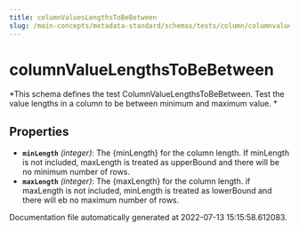 ```yaml
---
title: columnValuesLengthsToBeBetween
slug: /main-concepts/metadata-standard/schemas/tests/column/columnvalueslengthstobebetween
---
```


# columnValueLengthsToBeBetween

*This schema defines the test ColumnValueLengthsToBeBetween. Test the value lengths in a column to be between minimum and maximum value. *

## Properties

- **`minLength`** *(integer)*: The {minLength} for the column length. If minLength is not included, maxLength is treated as upperBound and there will be no minimum number of rows.
- **`maxLength`** *(integer)*: The {maxLength} for the column length. if maxLength is not included, minLength is treated as lowerBound and there will eb no maximum number of rows.


Documentation file automatically generated at 2022-07-13 15:15:58.612083.
